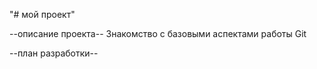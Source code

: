 ﻿"# мой проект" 


--описание проекта--
Знакомство с базовыми аспектами работы Git

--план разработки--